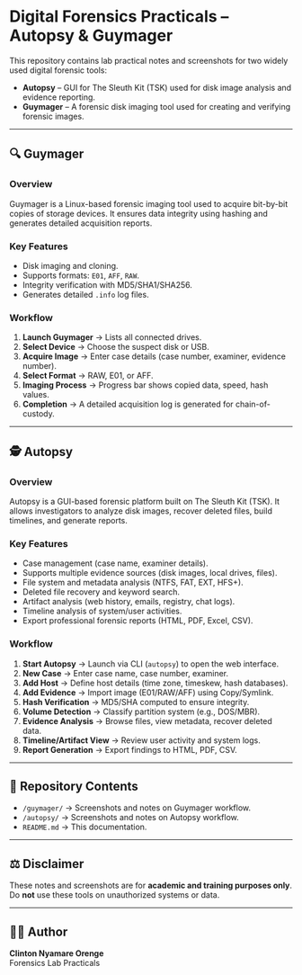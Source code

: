 # Digital Forensics Practicals – Autopsy & Guymager

This repository contains lab practical notes and screenshots for two widely used digital forensic tools:
- **Autopsy** – GUI for The Sleuth Kit (TSK) used for disk image analysis and evidence reporting.
- **Guymager** – A forensic disk imaging tool used for creating and verifying forensic images.

---

## 🔍 Guymager

### Overview
Guymager is a Linux-based forensic imaging tool used to acquire bit-by-bit copies of storage devices. It ensures data integrity using hashing and generates detailed acquisition reports.

### Key Features
- Disk imaging and cloning.
- Supports formats: `E01`, `AFF`, `RAW`.
- Integrity verification with MD5/SHA1/SHA256.
- Generates detailed `.info` log files.

### Workflow
1. **Launch Guymager** → Lists all connected drives.
2. **Select Device** → Choose the suspect disk or USB.
3. **Acquire Image** → Enter case details (case number, examiner, evidence number).
4. **Select Format** → RAW, E01, or AFF.
5. **Imaging Process** → Progress bar shows copied data, speed, hash values.
6. **Completion** → A detailed acquisition log is generated for chain-of-custody.

---

## 🕵️ Autopsy

### Overview
Autopsy is a GUI-based forensic platform built on The Sleuth Kit (TSK). It allows investigators to analyze disk images, recover deleted files, build timelines, and generate reports.

### Key Features
- Case management (case name, examiner details).
- Supports multiple evidence sources (disk images, local drives, files).
- File system and metadata analysis (NTFS, FAT, EXT, HFS+).
- Deleted file recovery and keyword search.
- Artifact analysis (web history, emails, registry, chat logs).
- Timeline analysis of system/user activities.
- Export professional forensic reports (HTML, PDF, Excel, CSV).

### Workflow
1. **Start Autopsy** → Launch via CLI (`autopsy`) to open the web interface.
2. **New Case** → Enter case name, case number, examiner.
3. **Add Host** → Define host details (time zone, timeskew, hash databases).
4. **Add Evidence** → Import image (E01/RAW/AFF) using Copy/Symlink.
5. **Hash Verification** → MD5/SHA computed to ensure integrity.
6. **Volume Detection** → Classify partition system (e.g., DOS/MBR).
7. **Evidence Analysis** → Browse files, view metadata, recover deleted data.
8. **Timeline/Artifact View** → Review user activity and system logs.
9. **Report Generation** → Export findings to HTML, PDF, CSV.

---

## 📂 Repository Contents
- `/guymager/` → Screenshots and notes on Guymager workflow.
- `/autopsy/` → Screenshots and notes on Autopsy workflow.
- `README.md` → This documentation.

---

## ⚖️ Disclaimer
These notes and screenshots are for **academic and training purposes only**.  
Do **not** use these tools on unauthorized systems or data.

---

## 👨‍💻 Author
**Clinton Nyamare Orenge**  
Forensics Lab Practicals
